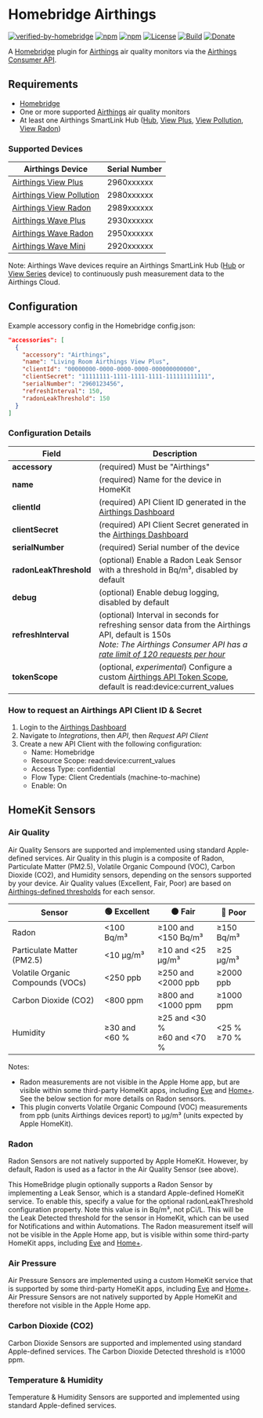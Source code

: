 # Homebridge Airthings

[![verified-by-homebridge](https://badgen.net/badge/homebridge/verified/purple)](https://github.com/homebridge/homebridge/wiki/Verified-Plugins)
[![npm](https://badgen.net/npm/v/homebridge-airthings)](https://www.npmjs.com/package/homebridge-airthings)
[![npm](https://badgen.net/npm/dt/homebridge-airthings)](https://www.npmjs.com/package/homebridge-airthings)
[![License](https://badgen.net/github/license/michaelahern/homebridge-airthings)](LICENSE)
[![Build](https://github.com/michaelahern/homebridge-airthings/actions/workflows/build.yml/badge.svg)](https://github.com/michaelahern/homebridge-airthings/actions/workflows/build.yml)
[![Donate](https://badgen.net/badge/Donate/PayPal/green)](https://paypal.me/michaeljahern)

A [Homebridge](https://homebridge.io) plugin for
[Airthings](https://www.airthings.com) air quality monitors via the 
[Airthings Consumer API](https://developer.airthings.com/consumer-api-docs/).

## Requirements

 * [Homebridge](https://homebridge.io/)
 * One or more supported [Airthings](https://www.airthings.com/) air quality monitors
 * At least one Airthings SmartLink Hub ([Hub](https://www.airthings.com/hub), [View Plus](https://www.airthings.com/view-plus), [View Pollution](https://www.airthings.com/view-pollution), [View Radon](https://www.airthings.com/view-radon))

### Supported Devices

| Airthings Device                                                     | Serial Number |
| -------------------------------------------------------------------- | ------------- |
| [Airthings View Plus](https://www.airthings.com/view-plus)           | 2960xxxxxx    |
| [Airthings View Pollution](https://www.airthings.com/view-pollution) | 2980xxxxxx    |
| [Airthings View Radon](https://www.airthings.com/view-radon)         | 2989xxxxxx    |
| [Airthings Wave Plus](https://www.airthings.com/wave-plus)           | 2930xxxxxx    |
| [Airthings Wave Radon](https://www.airthings.com/wave-radon)         | 2950xxxxxx    |
| [Airthings Wave Mini](https://www.airthings.com/wave-mini)           | 2920xxxxxx    |

Note: Airthings Wave devices require an Airthings SmartLink Hub ([Hub](https://www.airthings.com/hub) or [View Series](https://www.airthings.com/for-home) device) to continuously push measurement data to the Airthings Cloud.

## Configuration

Example accessory config in the Homebridge config.json:

```json
"accessories": [
  {
    "accessory": "Airthings",
    "name": "Living Room Airthings View Plus",
    "clientId": "00000000-0000-0000-0000-000000000000",
    "clientSecret": "11111111-1111-1111-1111-111111111111",
    "serialNumber": "2960123456",
    "refreshInterval": 150,
    "radonLeakThreshold": 150
  }
]
```

### Configuration Details

Field           	     | Description
-----------------------|------------
**accessory**   	     | (required) Must be "Airthings"
**name**					     | (required) Name for the device in HomeKit
**clientId**			     | (required) API Client ID generated in the [Airthings Dashboard](https://dashboard.airthings.com)
**clientSecret**	     | (required) API Client Secret generated in the [Airthings Dashboard](https://dashboard.airthings.com)
**serialNumber**	     | (required) Serial number of the device
**radonLeakThreshold** | (optional) Enable a Radon Leak Sensor with a threshold in Bq/m³, disabled by default
**debug**              | (optional) Enable debug logging, disabled by default
**refreshInterval**	   | (optional) Interval in seconds for refreshing sensor data from the Airthings API, default is 150s<br/>_Note: The Airthings Consumer API has a [rate limit of 120 requests per hour](https://developer.airthings.com/docs/api-rate-limit#airthings-consumer)_
**tokenScope**         | (optional, *experimental*) Configure a custom [Airthings API Token Scope](https://developer.airthings.com/api-docs#section/Authentication), default is read:device:current_values

### How to request an Airthings API Client ID & Secret

1. Login to the [Airthings Dashboard](https://dashboard.airthings.com)
2. Navigate to *Integrations*, then *API*, then *Request API Client*
3. Create a new API Client with the following configuration:
    * Name: Homebridge
    * Resource Scope: read:device:current_values
    * Access Type: confidential
    * Flow Type: Client Credentials (machine-to-machine)
    * Enable: On

## HomeKit Sensors

### Air Quality

Air Quality Sensors are supported and implemented using standard Apple-defined services. Air Quality in this plugin is a composite of Radon, Particulate Matter (PM2.5), Volatile Organic Compound (VOC), Carbon Dioxide (CO2), and Humidity sensors, depending on the sensors supported by your device. Air Quality values (Excellent, Fair, Poor) are based on [Airthings-defined thresholds](https://help.airthings.com/en/articles/5367327-view-understanding-the-sensor-thresholds) for each sensor.

Sensor                            | 🟢 Excellent  | 🟠 Fair                             | 🔴 Poor            |
----------------------------------|---------------|------------------------------------|--------------------|
Radon                             | <100 Bq/m³    | ≥100 and <150 Bq/m³                | ≥150 Bq/m³         |
Particulate Matter (PM2.5)        | <10 μg/m³     | ≥10 and <25 μg/m³                  | ≥25 μg/m³          |
Volatile Organic Compounds (VOCs) | <250 ppb      | ≥250 and <2000 ppb                 | ≥2000 ppb          |
Carbon Dioxide (CO2)              | <800 ppm      | ≥800 and <1000 ppm                 | ≥1000 ppm          |
Humidity                          | ≥30 and <60 % | ≥25 and <30 % <br /> ≥60 and <70 % | <25 % <br /> ≥70 % |

Notes:
* Radon measurements are not visible in the Apple Home app, but are visible within some third-party HomeKit apps, including [Eve](https://www.evehome.com/en-us/eve-app) and [Home+](https://hochgatterer.me/home+/). See the below section for more details on Radon sensors.
* This plugin converts Volatile Organic Compound (VOC) measurements from ppb (units Airthings devices report) to µg/m³ (units expected by Apple HomeKit).

### Radon

Radon Sensors are not natively supported by Apple HomeKit. However, by default, Radon is used as a factor in the Air Quality Sensor (see above).

This HomeBridge plugin optionally supports a Radon Sensor by implementing a Leak Sensor, which is a standard Apple-defined HomeKit service. To enable this, specify a value for the optional radonLeakThreshold configuration property. Note this value is in Bq/m³, not pCi/L. This will be the Leak Detected threshold for the sensor in HomeKit, which can be used for Notifications and within Automations. The Radon measurement itself will not be visible in the Apple Home app, but is visible within some third-party HomeKit apps, including [Eve](https://www.evehome.com/en-us/eve-app) and [Home+](https://hochgatterer.me/home+/).

### Air Pressure

Air Pressure Sensors are implemented using a custom HomeKit service that is supported by some third-party HomeKit apps, including [Eve](https://www.evehome.com/en-us/eve-app) and [Home+](https://hochgatterer.me/home+/). Air Pressure Sensors are not natively supported by Apple HomeKit and therefore not visible in the Apple Home app.

### Carbon Dioxide (CO2)

Carbon Dioxide Sensors are supported and implemented using standard Apple-defined services. The Carbon Dioxide Detected threshold is ≥1000 ppm.

### Temperature & Humidity

Temperature & Humidity Sensors are supported and implemented using standard Apple-defined services.
